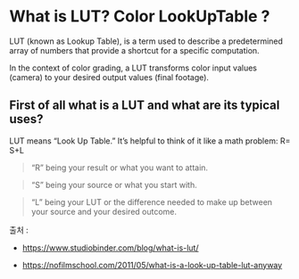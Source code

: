 What is LUT? Color LookUpTable ?
===============


LUT (known as Lookup Table), is a term used to describe a predetermined array of numbers that provide a shortcut for a specific computation. 


In the context of color grading, a LUT transforms color input values (camera) to your desired output values (final footage).

First of all what is a LUT and what are its typical uses?
---------------------------


LUT means “Look Up Table.” It’s helpful to think of it like a math problem: R= S+L


> “R” being your result or what you want to attain.


> “S” being your source or what you start with.


> “L” being your LUT or the difference needed to make up between your source and your desired outcome.



출처 : 


- https://www.studiobinder.com/blog/what-is-lut/


- https://nofilmschool.com/2011/05/what-is-a-look-up-table-lut-anyway
